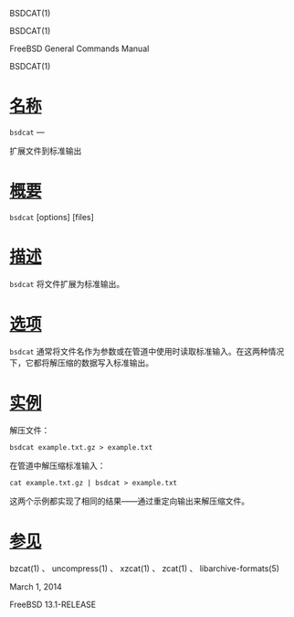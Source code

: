  BSDCAT(1)  

BSDCAT(1)

FreeBSD General Commands Manual

BSDCAT(1)

[名称](#__u540D___u79F0_)
=======================

`bsdcat` —

扩展文件到标准输出

[概要](#__u6982___u8981_)
=======================

`bsdcat` \[options\] \[files\]

[描述](#__u63CF___u8FF0_)
=======================

`bsdcat` 将文件扩展为标准输出。

[选项](#__u9009___u9879_)
=======================

`bsdcat` 通常将文件名作为参数或在管道中使用时读取标准输入。在这两种情况下，它都将解压缩的数据写入标准输出。

[实例](#__u5B9E___u4F8B_)
=======================

解压文件：

`bsdcat example.txt.gz > example.txt`

在管道中解压缩标准输入：

`cat example.txt.gz | bsdcat > example.txt`

这两个示例都实现了相同的结果——通过重定向输出来解压缩文件。

[参见](#__u53C2___u89C1_)
=======================

bzcat(1) 、 uncompress(1) 、 xzcat(1) 、 zcat(1) 、 libarchive-formats(5)

March 1, 2014

FreeBSD 13.1-RELEASE